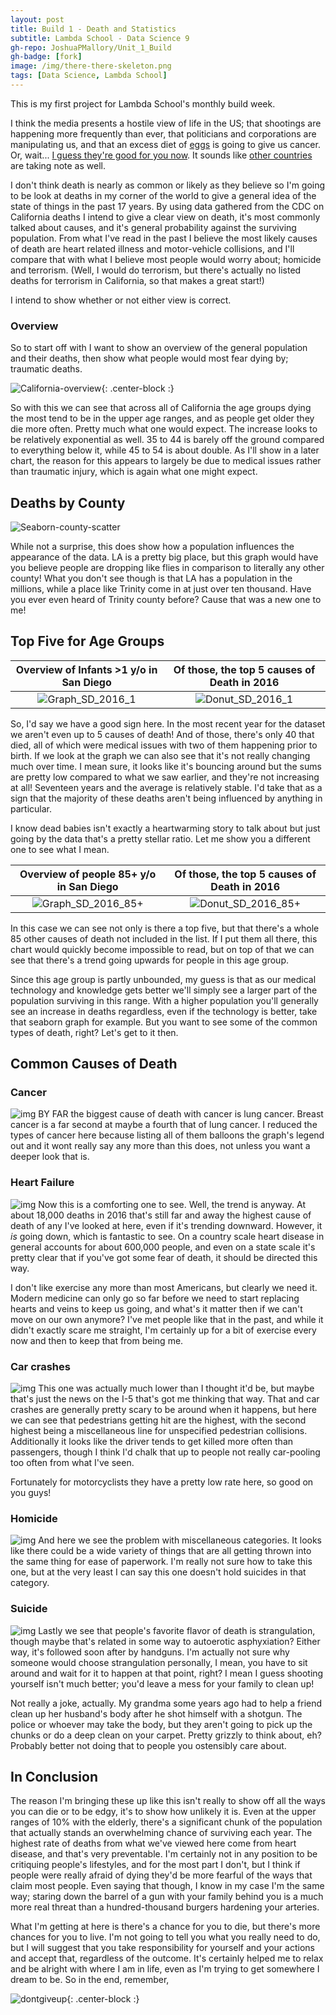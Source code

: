 ```yaml
---
layout: post
title: Build 1 - Death and Statistics
subtitle: Lambda School - Data Science 9
gh-repo: JoshuaPMallory/Unit_1_Build
gh-badge: [fork]
image: /img/there-there-skeleton.png
tags: [Data Science, Lambda School]
---
```


This is my first project for Lambda School's monthly build week.

I think the media presents a hostile view of life in the US; that shootings are happening more frequently than ever, that politicians and corporations are manipulating us, and that an excess diet of [eggs](https://www.pcrm.org/good-nutrition/nutrition-information/health-concerns-with-eggs 'Physicians Committee: Health Concerns with Eggs') is going to give us cancer. Or, wait... [I guess they're good for you now](https://health.clevelandclinic.org/i-have-cancer-what-should-i-eat-2/ 'Cleveland Clinic: I Have Cancer — What Should I Eat?'). It sounds like [other countries](https://www.washingtonpost.com/world/2019/06/04/china-warns-against-traveling-us-citing-shootings-robberies-theft/ 'Washington Post: China warns against traveling to the U.S., citing \‘shootings, robberies and theft\’') are taking note as well.

I don't think death is nearly as common or likely as they believe so I'm going to be look at deaths in my corner of the world to give a general idea of the state of things in the past 17 years. By using data gathered from the CDC on California deaths I intend to give a clear view on death, it's most commonly talked about causes, and it's general probability against the surviving population. From what I've read in the past I believe the most likely causes of death are heart related illness and motor-vehicle collisions, and I'll compare that with what I believe most people would worry about; homicide and terrorism. (Well, I would do terrorism, but there's actually no listed deaths for terrorism in California, so that makes a great start!)

I intend to show whether or not either view is correct.


### Overview

So to start off with I want to show an overview of the general population and their deaths, then show what people would most fear dying by; traumatic deaths.

![California-overview](/img/California-overview-by-age.png){: .center-block :}

So with this we can see that across all of California the age groups dying the most tend to be in the upper age ranges, and as people get older they die more often. Pretty much what one would expect. The increase looks to be relatively exponential as well. 35 to 44 is barely off the ground compared to everything below it, while 45 to 54 is about double. As I'll show in a later chart, the reason for this appears to largely be due to medical issues rather than traumatic injury, which is again what one might expect.


## Deaths by County

![Seaborn-county-scatter](/img/Seaborn-County-Scatter-Plot.png)

While not a surprise, this does show how a population influences the appearance of the data. LA is a pretty big place, but this graph would have you believe people are dropping like flies in comparison to literally any other county! What you don't see though is that LA has a population in the millions, while a place like Trinity come in at just over ten thousand. Have you ever even heard of Trinity county before? Cause that was a new one to me!


## Top Five for Age Groups

Overview of Infants >1 y/o in San Diego | Of those, the top 5 causes of Death in 2016
:-------------------------:|:-------------------------:
 ![Graph_SD_2016_1](/img/Graph_SD_2016_1.png)|![Donut_SD_2016_1](/img/Donut_SD_2016_1.png)

So, I'd say we have a good sign here. In the most recent year for the dataset we aren't even up to 5 causes of death! And of those, there's only 40 that died, all of which were medical issues with two of them happening prior to birth. If we look at the graph we can also see that it's not really changing much over time. I mean sure, it looks like it's bouncing around but the sums are pretty low compared to what we saw earlier, and they're not increasing at all! Seventeen years and the average is relatively stable. I'd take that as a sign that the majority of these deaths aren't being influenced by anything in particular.

I know dead babies isn't exactly a heartwarming story to talk about but just going by the data that's a pretty stellar ratio. Let me show you a different one to see what I mean.


Overview of people 85+ y/o in San Diego | Of those, the top 5 causes of Death in 2016
:-------------------------:|:-------------------------:
![Graph_SD_2016_85+](/img/Graph_SD_2016_85+.png) | ![Donut_SD_2016_85+](/img/Donut_SD_2016_85+.png)

In this case we can see not only is there a top five, but that there's a whole 85 other causes of death not included in the list. If I put them all there, this chart would quickly become impossible to read, but on top of that we can see that there's a trend going upwards for people in this age group.

Since this age group is partly unbounded, my guess is that as our medical technology and knowledge gets better we'll simply see a larger part of the population surviving in this range. With a higher population you'll generally see an increase in deaths regardless, even if the technology is better, take that seaborn graph for example. But you want to see some of the common types of death, right? Let's get to it then.

## Common Causes of Death

### Cancer
![img](/img/Graph_C_Cancer.png)
BY FAR the biggest cause of death with cancer is lung cancer. Breast cancer is a far second at maybe a fourth that of lung cancer. I reduced the types of cancer here because listing all of them balloons the graph's legend out and it wont really say any more than this does, not unless you want a deeper look that is.

### Heart Failure
![img](/img/Graph_C_MI.png)
Now this is a comforting one to see. Well, the trend is anyway. At about 18,000 deaths in 2016 that's still far and away the highest cause of death of any I've looked at here, even if it's trending downward. However, it *is* going down, which is fantastic to see. On a country scale heart disease in general accounts for about 600,000 people, and even on a state scale it's pretty clear that if you've got some fear of death, it should be directed this way.

I don't like exercise any more than most Americans, but clearly we need it. Modern medicine can only go so far before we need to start replacing hearts and veins to keep us going, and what's it matter then if we can't move on our own anymore? I've met people like that in the past, and while it didn't exactly scare me straight, I'm certainly up for a bit of exercise every now and then to keep that from being me.

### Car crashes
![img](/img/Graph_C_MVC.png)
This one was actually much lower than I thought it'd be, but maybe that's just the news on the I-5 that's got me thinking that way. That and car crashes are generally pretty scary to be around when it happens, but here we can see that pedestrians getting hit are the highest, with the second highest being a miscellaneous line for unspecified pedestrian collisions. Additionally it looks like the driver tends to get killed more often than passengers, though I think I'd chalk that up to people not really car-pooling too often from what I've seen.

Fortunately for motorcyclists they have a pretty low rate here, so good on you guys!

### Homicide
![img](/img/Graph_C_Homicide.png)
And here we see the problem with miscellaneous categories. It looks like there could be a wide variety of things that are all getting thrown into the same thing for ease of paperwork. I'm really not sure how to take this one, but at the very least I can say this one doesn't hold suicides in that category.

### Suicide
![img](/img/Graph_C_Suicide.png)
Lastly we see that people's favorite flavor of death is strangulation, though maybe that's related in some way to autoerotic asphyxiation? Either way, it's followed soon after by handguns. I'm actually not sure why someone would choose strangulation personally, I mean, you have to sit around and wait for it to happen at that point, right? I mean I guess shooting yourself isn't much better; you'd leave a mess for your family to clean up!

Not really a joke, actually. My grandma some years ago had to help a friend clean up her husband's body after he shot himself with a shotgun. The police or whoever may take the body, but they aren't going to pick up the chunks or do a deep clean on your carpet. Pretty grizzly to think about, eh? Probably better not doing that to people you ostensibly care about.


## In Conclusion

The reason I'm bringing these up like this isn't really to show off all the ways you can die or to be edgy, it's to show how unlikely it is. Even at the upper ranges of 10% with the elderly, there's a significant chunk of the population that actually stands an overwhelming chance of surviving each year. The highest rate of deaths from what we've viewed here come from heart disease, and that's very preventable. I'm certainly not in any position to be critiquing people's lifestyles, and for the most part I don't, but I think if people were really afraid of dying they'd be more fearful of the ways that claim most people. Even saying that though, I know in my case I'm the same way; staring down the barrel of a gun with your family behind you is a much more real threat than a hundred-thousand burgers hardening your arteries.

What I'm getting at here is there's a chance for you to die, but there's more chances for you to live. I'm not going to tell you what you really need to do, but I will suggest that you take responsibility for yourself and your actions and accept that, regardless of the outcome. It's certainly helped me to relax and be alright with where I am in life, even as I'm trying to get somewhere I dream to be. So in the end, remember,

![dontgiveup](/img/dont-give-up-skeleton.png 'don\'t give up, skeleton!'){: .center-block :}

